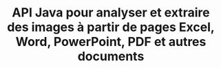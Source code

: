 ---
############################# Static ############################
layout: "auto-gen-gist"
draft: false
path: "fr/parser/java/extract/image/xla/"
otherformats: DOC DOT DOCX DOCM DOTX DOTM TXT ODT OTT RTF PDF XHTML MHTML MD XML EPUB FB2 CHM XLS XLT XLSX XLSM XLSB XLTX XLTM ODS CSV OTS XLAM PPT PPTX  PPS POT PPSX PPTM POTX PPSM ODP OTP PST OST EML EMLX MSG ONE 

############################# Head ############################
head_title: "Comment extraire des images d'Excel, Word, PDF et autres documents via Java ?"
head_description: "L'API Java GroupDocs.Parser permet aux développeurs de logiciels d'analyser et d'extraire des images à partir de documents PDF, DOC, DOCX, PPT, PPTX, XLS, XLSX, de la zone de page et des e-mails dans les applications Java."

############################# Header ############################
title: "API Java pour analyser et extraire des images à partir de pages Excel, Word, PowerPoint, PDF et autres documents"
description: "L'API Java GroupDocs.Parser permet aux programmeurs d'extraire des images de documents PDF, DOC, DOCX, PPT, PPTX, EML, MSG, XLS, XLSX, CSV, ODT, RTF et EPUB ou de pages de documents dans des applications Java."

######################### Download Button #######################
button:
    enable: true

############################# About ############################
about:
    enable: true
    title: "Apprenez à extraire des images de documents ou d'une page spécifique via l'API Java ?"
    content: |
       Une image vaut mille mots et ne peut être ignorée dans le monde visuel d'aujourd'hui tout en créant un contenu attrayant. Les images peuvent être une excellente source de communication d'informations et attirer l'attention de l'utilisateur. Il est souvent nécessaire d'obtenir des images à partir de documents, de revues ou de présentations et de les utiliser ailleurs. GroupDocs.Parser pour Java est une API puissante qui aide les développeurs de logiciels et les programmeurs à créer une solution pour analyser et extraire des images ou d'autres informations à partir de nombreux types de documents. Il prend également en charge l'enregistrement d'images aux formats PNG, JPEG, WebP, GIF, BMP et autres. L'API a inclus la prise en charge de certains formats de documents populaires, tels que PDF, les formats Microsoft Office : Word (DOC, DOCX), PowerPoint (PPT, PPTX), Excel (XLS, XLSX), les formats LibreOffice, les e-mails, les livres électroniques et bien d'autres. . Il a également inclus la prise en charge de certaines fonctionnalités avancées liées à l'analyse de documents, à l'extraction de texte brut et structuré, à la recherche de texte par mots-clés, à l'extraction de métadonnées ou d'images, de conteneurs ainsi que de pièces jointes et bien d'autres.

############################# content ############################
steps:
    enable: true
    block:
    - title_left: "Comment extraire des images de documents XLA"
      content_left: |
       GroupDocs.Parser Java a inclus une fonctionnalité pour extraire des images à partir de documents XLA. L'exemple de code Java suivant montre comment extraire facilement des images du document XLA. 

      title_right: "Obtenir des images à partir de documents via Java"
      content_right: |
        * Créez une instance de [Parser](https://apireference.groupdocs.com/parser/java/com.groupdocs.parser/Parser)
        * Vérifiez si le document prend en charge l'extraction d'images
        * Appelez la méthode [getImages()](https://apireference.groupdocs.com/parser/java/com.groupdocs.parser/Parser#getImages()) pour extraire toutes les images de l'ensemble du document.
        * Extraire toutes les images du document
        * Itérer sur les images et imprimer le type d'image

      gisthash: "b13e690d2593f92081abd99948363e06"
      gistfile: "extract_images_form_documents.java"

    - title_left: "Extraction d'images à partir de la page des documents XLA"
      content_left: |
       L'API Java GroupDocs.Parser permet aux développeurs de logiciels d'extraire des images des documents XLA avec quelques lignes de code. Le code Java ci-dessous montre l'extraction d'images d'un document XLA. 

      title_right: "Comment extraire des images de fichiers via Java"
      content_right: |
        * Créez une instance de [Parser](https://apireference.groupdocs.com/parser/java/com.groupdocs.parser/Parser)
        * Vérifiez si le document prend en charge l'extraction d'images
        * Obtenez des informations sur le document en appelant la méthode [getDocumentInfo](https://apireference.groupdocs.com/parser/java/com.groupdocs.parser/Parser#getDocumentInfo()).
        * Vérifier le document pour l'existence des pages
        * Itérer sur les pages et imprimer un numéro de page
        * Appelez la méthode [getImages()](https://apireference.groupdocs.com/parser/java/com.groupdocs.parser/Parser#getImages()) pour extraire toutes les images de l'ensemble du document.
        * Itérer sur les images et imprimer le type d'image
     
      gisthash: "68450336a57c5d8df06b4ef1ea69b29f"
      gistfile: "extract_images_form_documents_page.java"
      
    - title_left: "Comment extraire des images de la zone de page des documents XLA"
      content_left: |
       L'API Java GroupDocs.Parser a fourni un support complet pour l'extraction de la facilité de page du document XLA. Le code Java suivant montre comment les programmeurs peuvent extraire des images d'une zone de page de document XLA dans leurs propres applications Java.

      title_right: "Extraire des images à l'aide de Java ?"
      content_right: |
        * Créez une instance de [Parser](https://apireference.groupdocs.com/parser/java/com.groupdocs.parser/Parser)
        * Créer les options qui sont utilisées pour l'extraction d'images
        * Vérifiez le document pour le support d'extraction d'images
        * Appelez la méthode [getImages()](https://apireference.groupdocs.com/parser/java/com.groupdocs.parser/Parser#getImages()) pour extraire les images du coin supérieur gauche d'une page.
        * Itérer sur les images et imprimer l'URL des images
     
      gisthash: "40143a56569ae88e7e7c972ccca041b5"
      gistfile: "extract_images_form_documents_page_area.java"

    - title_left: "Comment extraire des images dans un fichier via l'API Java"
      content_left: |
       L'API Java GroupDocs.Parser permet d'extraire des images du document XLA et d'enregistrer le contenu de l'image dans un fichier. Le code Java suivant montre comment les programmeurs peuvent extraire des images du fichier de leur choix dans leurs propres applications Java.

      title_right: "Extraire des images d'un document vers un fichier"
      content_right: |
        * Créez une instance de [Parser](https://apireference.groupdocs.com/parser/java/com.groupdocs.parser/Parser)
        * Vérifiez le document pour le support d'extraction d'images
        * Appelez la méthode [getImages()](https://apireference.groupdocs.com/parser/java/com.groupdocs.parser/Parser#getImages()) pour extraire les images du coin supérieur gauche d'une page.
        * Créez les options pour enregistrer l'image dans le format de fichier pris en charge
        * Itérer sur les images et imprimer l'URL des images
     
      gisthash: "6faeafc93e4412265b7439209828950b"
      gistfile: "images_saving_to_files.java"

    - title_left: "Configuration requise"
      content_left: |
        GroupDocs.Parser pour Java est pris en charge sur toutes les principales plates-formes et systèmes d'exploitation. Il peut générer des documents dans Microsoft Word, Excel, PowerPoint, Outlook, OpenOffice et plus de 50 autres formats. Pour un guide complet de la configuration système requise, veuillez visiter la configuration système requise avant d'exécuter le code ci-dessous, veuillez vous assurer que les prérequis suivants sont installés sur votre système:
        * Systèmes d'exploitation : Microsoft Windows, Linux, MacOS
        * Prise en charge des versions Java : J2SE 7.0 (1.7), J2SE 8.0 (1.8) ou supérieur
        * Obtenez la dernière version des API Java GroupDocs.Assembly à partir de GroupDocs [Repository](https://repository.groupdocs.com/webapp/#/artifacts/browse/tree/General/repo/com/groupdocs/groupdocs-parser)
        
      title_right: "Pourquoi utiliser GroupDocs.Parser"
      content_right: |
        * Extraire un texte brut de n'importe lequel des documents pris en charge.
        * Prise en charge de l'extraction de la table des matières
        * Extrayez du texte formaté, des métadonnées, des images, des conteneurs et des pièces jointes.
        * Analyse de documents via des modèles définis par l'utilisateur.
        * Recherche de texte à l'aide d'un mot-clé ou d'une expression régulière.
        * Prise en charge de l'extraction de texte structuré
        * Extraire la table des matières pour certains formats de document pris en charge.
        * Analyser les données de formulaire à partir de documents PDF.

demos:
    enable: true


more_formats:
    enable: true


back_to_top:
    enable: true
---